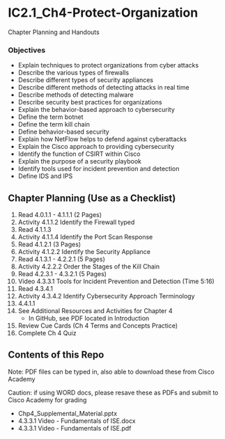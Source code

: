 # IC2.1_Ch4-Protect-Organization
Chapter Planning and Handouts

### Objectives
- Explain techniques to protect organizations from cyber attacks
- Describe the various types of firewalls
- Describe different types of security appliances
- Describe different methods of detecting attacks in real time
- Describe methods of detecting malware
- Describe security best practices for organizations
- Explain the behavior-based approach to cybersecurity
- Define the term botnet
- Define the term kill chain
- Define behavior-based security
- Explain how NetFlow helps to defend against cyberattacks
- Explain the Cisco approach to providing cybersecurity
- Identify the function of CSIRT within Cisco
- Explain the purpose of a security playbook
- Identify tools used for incident prevention and detection
- Define IDS and IPS

## Chapter Planning (Use as a Checklist)
1. Read 4.0.1.1 - 4.1.1.1 (2 Pages)
2. Activity 4.1.1.2 Identify the Firewall typed
3. Read 4.1.1.3
4. Activity 4.1.1.4 Identify the Port Scan Response
5. Read 4.1.2.1 (3 Pages)
6. Activity 4.1.2.2 Identify the Security Appliance
7. Read 4.1.3.1 - 4.2.2.1 (5 Pages)
8. Activity 4.2.2.2 Order the Stages of the Kill Chain
9. Read 4.2.3.1 - 4.3.2.1 (5 Pages)
10. Video 4.3.3.1 Tools for Incident Prevention and Detection (Time 5:16)
11. Read 4.3.4.1
12. Activity 4.3.4.2 Identify Cybersecurity Approach Terminology
13. 4.4.1.1
14. See Additional Resources and Activities for Chapter 4
    - In GitHub, see PDF located in Introduction
15. Review Cue Cards (Ch 4 Terms and Concepts Practice)
16. Complete Ch 4 Quiz

## Contents of this Repo
Note: PDF files can be typed in, also able to download these from Cisco Academy

Caution: if using WORD docs, please resave these as PDFs and submit to Cisco Academy for grading

- Chp4_Supplemental_Material.pptx
- 4.3.3.1 Video - Fundamentals of ISE.docx
- 4.3.3.1 Video - Fundamentals of ISE.pdf
